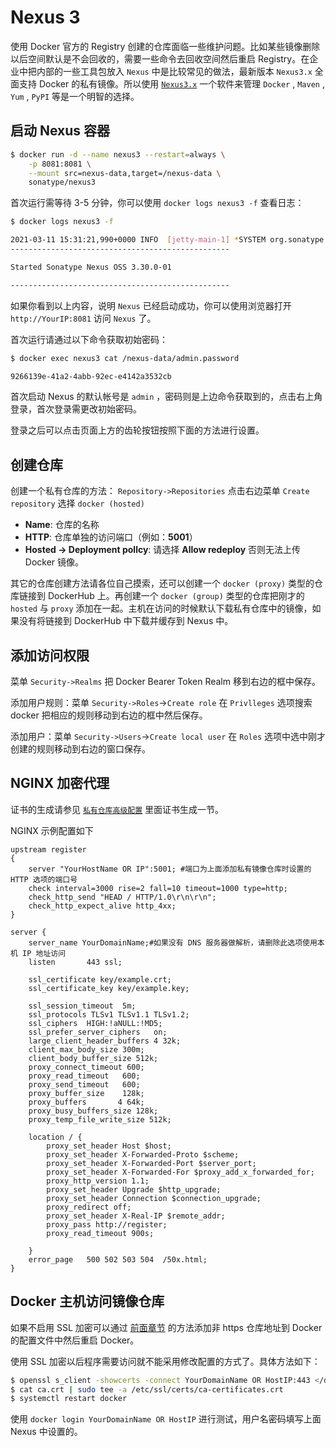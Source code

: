 # Nexus 3

使用 Docker 官方的 Registry 创建的仓库面临一些维护问题。比如某些镜像删除以后空间默认是不会回收的，需要一些命令去回收空间然后重启 Registry。在企业中把内部的一些工具包放入 `Nexus` 中是比较常见的做法，最新版本 `Nexus3.x` 全面支持 Docker 的私有镜像。所以使用 [`Nexus3.x`](https://www.sonatype.com/product/repository-oss-download) 一个软件来管理 `Docker` , `Maven` , `Yum` , `PyPI` 等是一个明智的选择。

## 启动 Nexus 容器

```bash
$ docker run -d --name nexus3 --restart=always \
    -p 8081:8081 \
    --mount src=nexus-data,target=/nexus-data \
    sonatype/nexus3
```

首次运行需等待 3-5 分钟，你可以使用 `docker logs nexus3 -f` 查看日志：

```bash
$ docker logs nexus3 -f

2021-03-11 15:31:21,990+0000 INFO  [jetty-main-1] *SYSTEM org.sonatype.nexus.bootstrap.jetty.JettyServer -
-------------------------------------------------

Started Sonatype Nexus OSS 3.30.0-01

-------------------------------------------------

```

如果你看到以上内容，说明 `Nexus` 已经启动成功，你可以使用浏览器打开 `http://YourIP:8081` 访问 `Nexus` 了。

首次运行请通过以下命令获取初始密码：

```bash
$ docker exec nexus3 cat /nexus-data/admin.password

9266139e-41a2-4abb-92ec-e4142a3532cb
```

首次启动 Nexus 的默认帐号是 `admin` ，密码则是上边命令获取到的，点击右上角登录，首次登录需更改初始密码。

登录之后可以点击页面上方的齿轮按钮按照下面的方法进行设置。

## 创建仓库

创建一个私有仓库的方法： `Repository->Repositories` 点击右边菜单 `Create repository` 选择 `docker (hosted)`

* **Name**: 仓库的名称
* **HTTP**: 仓库单独的访问端口（例如：**5001**）
* **Hosted -> Deployment pollcy**: 请选择 **Allow redeploy** 否则无法上传 Docker 镜像。

其它的仓库创建方法请各位自己摸索，还可以创建一个 `docker (proxy)` 类型的仓库链接到 DockerHub 上。再创建一个 `docker (group)` 类型的仓库把刚才的 `hosted` 与 `proxy` 添加在一起。主机在访问的时候默认下载私有仓库中的镜像，如果没有将链接到 DockerHub 中下载并缓存到 Nexus 中。

## 添加访问权限

菜单 `Security->Realms` 把 Docker Bearer Token Realm 移到右边的框中保存。

添加用户规则：菜单 `Security->Roles`->`Create role` 在 `Privlleges` 选项搜索 docker 把相应的规则移动到右边的框中然后保存。

添加用户：菜单 `Security->Users`->`Create local user` 在 `Roles` 选项中选中刚才创建的规则移动到右边的窗口保存。

## NGINX 加密代理

证书的生成请参见 [`私有仓库高级配置`](registry\_auth.md) 里面证书生成一节。

NGINX 示例配置如下

```nginx
upstream register
{
    server "YourHostName OR IP":5001; #端口为上面添加私有镜像仓库时设置的 HTTP 选项的端口号
    check interval=3000 rise=2 fall=10 timeout=1000 type=http;
    check_http_send "HEAD / HTTP/1.0\r\n\r\n";
    check_http_expect_alive http_4xx;
}

server {
    server_name YourDomainName;#如果没有 DNS 服务器做解析，请删除此选项使用本机 IP 地址访问
    listen       443 ssl;

    ssl_certificate key/example.crt;
    ssl_certificate_key key/example.key;

    ssl_session_timeout  5m;
    ssl_protocols TLSv1 TLSv1.1 TLSv1.2;
    ssl_ciphers  HIGH:!aNULL:!MD5;
    ssl_prefer_server_ciphers   on;
    large_client_header_buffers 4 32k;
    client_max_body_size 300m;
    client_body_buffer_size 512k;
    proxy_connect_timeout 600;
    proxy_read_timeout   600;
    proxy_send_timeout   600;
    proxy_buffer_size    128k;
    proxy_buffers       4 64k;
    proxy_busy_buffers_size 128k;
    proxy_temp_file_write_size 512k;

    location / {
        proxy_set_header Host $host;
        proxy_set_header X-Forwarded-Proto $scheme;
        proxy_set_header X-Forwarded-Port $server_port;
        proxy_set_header X-Forwarded-For $proxy_add_x_forwarded_for;
        proxy_http_version 1.1;
        proxy_set_header Upgrade $http_upgrade;
        proxy_set_header Connection $connection_upgrade;
        proxy_redirect off;
        proxy_set_header X-Real-IP $remote_addr;
        proxy_pass http://register;
        proxy_read_timeout 900s;

    }
    error_page   500 502 503 504  /50x.html;
}
```

## Docker 主机访问镜像仓库

如果不启用 SSL 加密可以通过 [前面章节](registry.md) 的方法添加非 https 仓库地址到 Docker 的配置文件中然后重启 Docker。

使用 SSL 加密以后程序需要访问就不能采用修改配置的方式了。具体方法如下：

```bash
$ openssl s_client -showcerts -connect YourDomainName OR HostIP:443 </dev/null 2>/dev/null|openssl x509 -outform PEM >ca.crt
$ cat ca.crt | sudo tee -a /etc/ssl/certs/ca-certificates.crt
$ systemctl restart docker
```

使用 `docker login YourDomainName OR HostIP` 进行测试，用户名密码填写上面 Nexus 中设置的。
